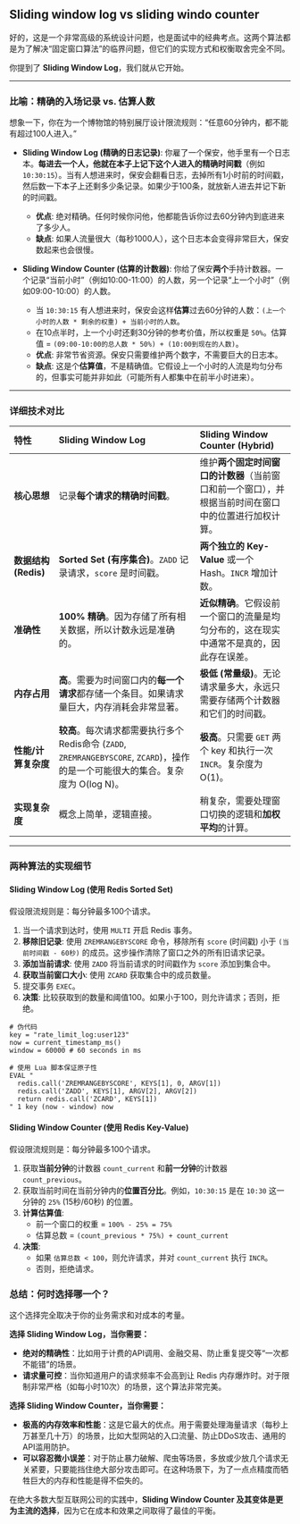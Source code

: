 ## Sliding window log vs sliding windo counter

好的，这是一个非常高级的系统设计问题，也是面试中的经典考点。这两个算法都是为了解决“固定窗口算法”的临界问题，但它们的实现方式和权衡取舍完全不同。

你提到了 **Sliding Window Log**，我们就从它开始。

---

### 比喻：精确的入场记录 vs. 估算人数

想象一下，你在为一个博物馆的特别展厅设计限流规则：“任意60分钟内，都不能有超过100人进入。”

*   **Sliding Window Log (精确的日志记录)**: 你雇了一个保安，他手里有一个日志本。**每进去一个人，他就在本子上记下这个人进入的精确时间戳**（例如 `10:30:15`）。当有人想进来时，保安会翻看日志，去掉所有1小时前的时间戳，然后数一下本子上还剩多少条记录。如果少于100条，就放新人进去并记下新的时间戳。
    *   **优点**: 绝对精确。任何时候你问他，他都能告诉你过去60分钟内到底进来了多少人。
    *   **缺点**: 如果人流量很大（每秒1000人），这个日志本会变得非常巨大，保安数起来也会很慢。

*   **Sliding Window Counter (估算的计数器)**: 你给了保安**两个**手持计数器。一个记录“当前小时”（例如10:00-11:00）的人数，另一个记录“上一个小时”（例如09:00-10:00）的人数。
    *   当 `10:30:15` 有人想进来时，保安会这样**估算**过去60分钟的人数：`(上一个小时的人数 * 剩余的权重) + 当前小时的人数`。
    *   在10点半时，上一个小时还剩30分钟的参考价值，所以权重是 `50%`。估算值 = `(09:00-10:00的总人数 * 50%) + (10:00到现在的人数)`。
    *   **优点**: 非常节省资源。保安只需要维护两个数字，不需要巨大的日志本。
    *   **缺点**: 这是个**估算值**，不是精确值。它假设上一个小时的人流是均匀分布的，但事实可能并非如此（可能所有人都集中在前半小时进来）。

---

### 详细技术对比

| 特性 | Sliding Window Log | Sliding Window Counter (Hybrid) |
| :--- | :--- | :--- |
| **核心思想** | 记录**每个请求的精确时间戳**。 | 维护**两个固定时间窗口的计数器**（当前窗口和前一个窗口），并根据当前时间在窗口中的位置进行加权计算。 |
| **数据结构 (Redis)** | **Sorted Set (有序集合)**。`ZADD` 记录请求，`score` 是时间戳。 | **两个独立的 Key-Value** 或一个 Hash。`INCR` 增加计数。 |
| **准确性** | **100% 精确**。因为存储了所有相关数据，所以计数永远是准确的。 | **近似精确**。它假设前一个窗口的流量是均匀分布的，这在现实中通常不是真的，因此存在误差。 |
| **内存占用** | **高**。需要为时间窗口内的**每一个请求**都存储一个条目。如果请求量巨大，内存消耗会非常显著。 | **极低 (常量级)**。无论请求量多大，永远只需要存储两个计数器和它们的时间戳。 |
| **性能/计算复杂度** | **较高**。每次请求都需要执行多个Redis命令 (`ZADD`, `ZREMRANGEBYSCORE`, `ZCARD`)，操作的是一个可能很大的集合。复杂度为 O(log N)。 | **极高**。只需要 `GET` 两个 key 和执行一次 `INCR`。复杂度为 O(1)。 |
| **实现复杂度** | 概念上简单，逻辑直接。 | 稍复杂，需要处理窗口切换的逻辑和**加权平均**的计算。 |

---

### 两种算法的实现细节

#### Sliding Window Log (使用 Redis Sorted Set)

假设限流规则是：每分钟最多100个请求。

1.  当一个请求到达时，使用 `MULTI` 开启 Redis 事务。
2.  **移除旧记录**: 使用 `ZREMRANGEBYSCORE` 命令，移除所有 `score` (时间戳) 小于 `(当前时间戳 - 60秒)` 的成员。这步操作清除了窗口之外的所有旧请求记录。
3.  **添加当前请求**: 使用 `ZADD` 将当前请求的时间戳作为 `score` 添加到集合中。
4.  **获取当前窗口大小**: 使用 `ZCARD` 获取集合中的成员数量。
5.  提交事务 `EXEC`。
6.  **决策**: 比较获取到的数量和阈值100。如果小于100，则允许请求；否则，拒绝。

```
# 伪代码
key = "rate_limit_log:user123"
now = current_timestamp_ms()
window = 60000 # 60 seconds in ms

# 使用 Lua 脚本保证原子性
EVAL "
  redis.call('ZREMRANGEBYSCORE', KEYS[1], 0, ARGV[1])
  redis.call('ZADD', KEYS[1], ARGV[2], ARGV[2])
  return redis.call('ZCARD', KEYS[1])
" 1 key (now - window) now
```

#### Sliding Window Counter (使用 Redis Key-Value)

假设限流规则是：每分钟最多100个请求。

1.  获取**当前分钟**的计数器 `count_current` 和**前一分钟**的计数器 `count_previous`。
2.  获取当前时间在当前分钟内的**位置百分比**。例如，`10:30:15` 是在 `10:30` 这一分钟的 `25%` (15秒/60秒) 的位置。
3.  **计算估算值**:
    *   前一个窗口的权重 = `100% - 25% = 75%`
    *   估算总数 = `(count_previous * 75%) + count_current`
4.  **决策**:
    *   如果 `估算总数 < 100`，则允许请求，并对 `count_current` 执行 `INCR`。
    *   否则，拒绝请求。

### 总结：何时选择哪一个？

这个选择完全取决于你的业务需求和对成本的考量。

**选择 Sliding Window Log，当你需要：**
*   **绝对的精确性**：比如用于计费的API调用、金融交易、防止重复提交等“一次都不能错”的场景。
*   **请求量可控**：当你知道用户的请求频率不会高到让 Redis 内存爆炸时。对于限制非常严格（如每小时10次）的场景，这个算法非常完美。

**选择 Sliding Window Counter，当你需要：**
*   **极高的内存效率和性能**：这是它最大的优点。用于需要处理海量请求（每秒上万甚至几十万）的场景，比如大型网站的入口流量、防止DDoS攻击、通用的API滥用防护。
*   **可以容忍微小误差**：对于防止暴力破解、爬虫等场景，多放或少放几个请求无关紧要，只要能挡住绝大部分攻击即可。在这种场景下，为了一点点精度而牺牲巨大的内存和性能是得不偿失的。

在绝大多数大型互联网公司的实践中，**Sliding Window Counter 及其变体是更为主流的选择**，因为它在成本和效果之间取得了最佳的平衡。